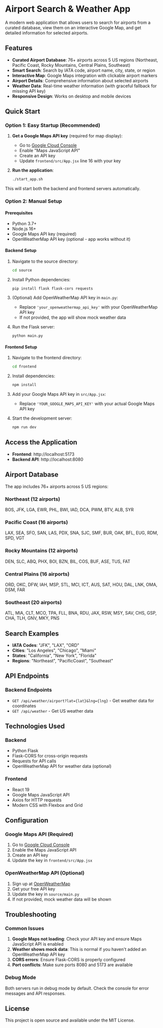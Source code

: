 # Airport Search & Weather App

A modern web application that allows users to search for airports from a curated database, view them on an interactive Google Map, and get detailed information for selected airports.

## Features

- **Curated Airport Database**: 76+ airports across 5 US regions (Northeast, Pacific Coast, Rocky Mountains, Central Plains, Southeast)
- **Smart Search**: Search by IATA code, airport name, city, state, or region
- **Interactive Map**: Google Maps integration with clickable airport markers
- **Airport Details**: Comprehensive information about selected airports
- **Weather Data**: Real-time weather information (with graceful fallback for missing API key)
- **Responsive Design**: Works on desktop and mobile devices

## Quick Start

### Option 1: Easy Startup (Recommended)

1. **Get a Google Maps API key** (required for map display):

   - Go to [Google Cloud Console](https://console.cloud.google.com/)
   - Enable "Maps JavaScript API"
   - Create an API key
   - Update `frontend/src/App.jsx` line 16 with your key

2. **Run the application**:
   ```bash
   ./start_app.sh
   ```

This will start both the backend and frontend servers automatically.

### Option 2: Manual Setup

#### Prerequisites

- Python 3.7+
- Node.js 16+
- Google Maps API key (required)
- OpenWeatherMap API key (optional - app works without it)

#### Backend Setup

1. Navigate to the source directory:

   ```bash
   cd source
   ```

2. Install Python dependencies:

   ```bash
   pip install flask flask-cors requests
   ```

3. (Optional) Add OpenWeatherMap API key in `main.py`:

   - Replace `'your_openweathermap_api_key'` with your OpenWeatherMap API key
   - If not provided, the app will show mock weather data

4. Run the Flask server:
   ```bash
   python main.py
   ```

#### Frontend Setup

1. Navigate to the frontend directory:

   ```bash
   cd frontend
   ```

2. Install dependencies:

   ```bash
   npm install
   ```

3. Add your Google Maps API key in `src/App.jsx`:

   - Replace `'YOUR_GOOGLE_MAPS_API_KEY'` with your actual Google Maps API key

4. Start the development server:
   ```bash
   npm run dev
   ```

## Access the Application

- **Frontend**: http://localhost:5173
- **Backend API**: http://localhost:8080

## Airport Database

The app includes 76+ airports across 5 US regions:

### Northeast (12 airports)

BOS, JFK, LGA, EWR, PHL, BWI, IAD, DCA, PWM, BTV, ALB, SYR

### Pacific Coast (16 airports)

LAX, SEA, SFO, SAN, LAS, PDX, SNA, SJC, SMF, BUR, OAK, BFL, EUG, RDM, SPD, VGT

### Rocky Mountains (12 airports)

DEN, SLC, ABQ, PHX, BOI, BZN, BIL, COS, BUF, ASE, TUS, FAT

### Central Plains (16 airports)

ORD, OKC, DFW, IAH, MSP, STL, MCI, ICT, AUS, SAT, HOU, DAL, LNK, OMA, DSM, FAR

### Southeast (20 airports)

ATL, MIA, CLT, MCO, TPA, FLL, BNA, RDU, JAX, RSW, MSY, SAV, CHS, GSP, CHA, TLH, GNV, MKY, PNS

## Search Examples

- **IATA Codes**: "JFK", "LAX", "ORD"
- **Cities**: "Los Angeles", "Chicago", "Miami"
- **States**: "California", "New York", "Florida"
- **Regions**: "Northeast", "PacificCoast", "Southeast"

## API Endpoints

### Backend Endpoints

- `GET /api/weather/airport?lat={lat}&lng={lng}` - Get weather data for coordinates
- `GET /api/weather` - Get US weather data

## Technologies Used

### Backend

- Python Flask
- Flask-CORS for cross-origin requests
- Requests for API calls
- OpenWeatherMap API for weather data (optional)

### Frontend

- React 19
- Google Maps JavaScript API
- Axios for HTTP requests
- Modern CSS with Flexbox and Grid

## Configuration

### Google Maps API (Required)

1. Go to [Google Cloud Console](https://console.cloud.google.com/)
2. Enable the Maps JavaScript API
3. Create an API key
4. Update the key in `frontend/src/App.jsx`

### OpenWeatherMap API (Optional)

1. Sign up at [OpenWeatherMap](https://openweathermap.org/api)
2. Get your free API key
3. Update the key in `source/main.py`
4. If not provided, mock weather data will be shown

## Troubleshooting

### Common Issues

1. **Google Maps not loading**: Check your API key and ensure Maps JavaScript API is enabled
2. **Weather shows mock data**: This is normal if you haven't added an OpenWeatherMap API key
3. **CORS errors**: Ensure Flask-CORS is properly configured
4. **Port conflicts**: Make sure ports 8080 and 5173 are available

### Debug Mode

Both servers run in debug mode by default. Check the console for error messages and API responses.

## License

This project is open source and available under the MIT License.
